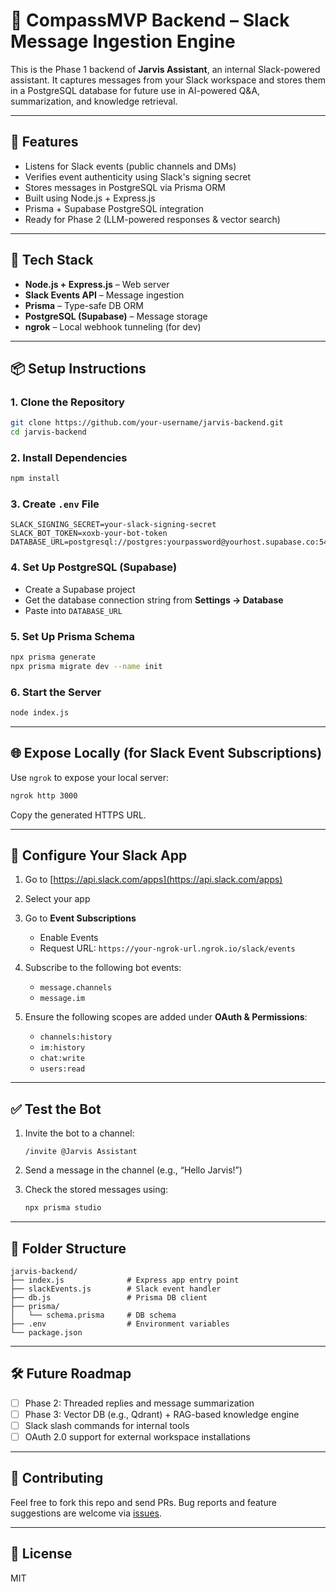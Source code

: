 # 🤖 CompassMVP Backend – Slack Message Ingestion Engine

This is the Phase 1 backend of **Jarvis Assistant**, an internal Slack-powered assistant. It captures messages from your Slack workspace and stores them in a PostgreSQL database for future use in AI-powered Q\&A, summarization, and knowledge retrieval.

---

## 🚀 Features

* Listens for Slack events (public channels and DMs)
* Verifies event authenticity using Slack's signing secret
* Stores messages in PostgreSQL via Prisma ORM
* Built using Node.js + Express.js
* Prisma + Supabase PostgreSQL integration
* Ready for Phase 2 (LLM-powered responses & vector search)

---

## 🧱 Tech Stack

* **Node.js + Express.js** – Web server
* **Slack Events API** – Message ingestion
* **Prisma** – Type-safe DB ORM
* **PostgreSQL (Supabase)** – Message storage
* **ngrok** – Local webhook tunneling (for dev)

---

## 📦 Setup Instructions

### 1. Clone the Repository

```bash
git clone https://github.com/your-username/jarvis-backend.git
cd jarvis-backend
```

### 2. Install Dependencies

```bash
npm install
```

### 3. Create `.env` File

```env
SLACK_SIGNING_SECRET=your-slack-signing-secret
SLACK_BOT_TOKEN=xoxb-your-bot-token
DATABASE_URL=postgresql://postgres:yourpassword@yourhost.supabase.co:5432/postgres
```

### 4. Set Up PostgreSQL (Supabase)

* Create a Supabase project
* Get the database connection string from **Settings → Database**
* Paste into `DATABASE_URL`

### 5. Set Up Prisma Schema

```bash
npx prisma generate
npx prisma migrate dev --name init
```

### 6. Start the Server

```bash
node index.js
```

---

## 🌐 Expose Locally (for Slack Event Subscriptions)

Use `ngrok` to expose your local server:

```bash
ngrok http 3000
```

Copy the generated HTTPS URL.

---

## 🔧 Configure Your Slack App

1. Go to [https://api.slack.com/apps](https://api.slack.com/apps)
2. Select your app
3. Go to **Event Subscriptions**

   * Enable Events
   * Request URL: `https://your-ngrok-url.ngrok.io/slack/events`
4. Subscribe to the following bot events:

   * `message.channels`
   * `message.im`
5. Ensure the following scopes are added under **OAuth & Permissions**:

   * `channels:history`
   * `im:history`
   * `chat:write`
   * `users:read`

---

## ✅ Test the Bot

1. Invite the bot to a channel:

   ```
   /invite @Jarvis Assistant
   ```
2. Send a message in the channel (e.g., “Hello Jarvis!”)
3. Check the stored messages using:

   ```bash
   npx prisma studio
   ```

---

## 📁 Folder Structure

```
jarvis-backend/
├── index.js              # Express app entry point
├── slackEvents.js        # Slack event handler
├── db.js                 # Prisma DB client
├── prisma/
│   └── schema.prisma     # DB schema
├── .env                  # Environment variables
└── package.json
```

---

## 🛠 Future Roadmap

* [ ] Phase 2: Threaded replies and message summarization
* [ ] Phase 3: Vector DB (e.g., Qdrant) + RAG-based knowledge engine
* [ ] Slack slash commands for internal tools
* [ ] OAuth 2.0 support for external workspace installations

---

## 🤝 Contributing

Feel free to fork this repo and send PRs. Bug reports and feature suggestions are welcome via [issues](https://github.com/your-username/jarvis-backend/issues).

---

## 📜 License

MIT
